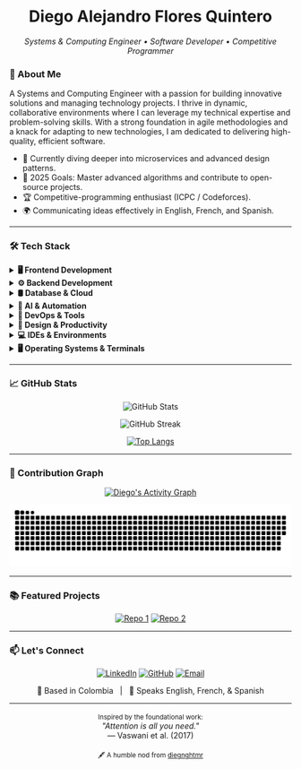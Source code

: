 <h1 align="center">Diego Alejandro Flores Quintero</h1>
<p align="center">
  <em>Systems & Computing Engineer • Software Developer • Competitive Programmer</em>
</p>

### 🚀 About Me

A Systems and Computing Engineer with a passion for building innovative solutions and managing technology projects. I thrive in dynamic, collaborative environments where I can leverage my technical expertise and problem-solving skills. With a strong foundation in agile methodologies and a knack for adapting to new technologies, I am dedicated to delivering high-quality, efficient software.

- 🔭 Currently diving deeper into microservices and advanced design patterns.  
- 🎯 2025 Goals: Master advanced algorithms and contribute to open-source projects.
- 🏆 Competitive-programming enthusiast (ICPC / Codeforces).  
- 🌍 Communicating ideas effectively in English, French, and Spanish.

---

### 🛠️ Tech Stack

<details>
<summary><b>🖥️ Frontend Development</b></summary>
<br>

![HTML5](https://img.shields.io/badge/HTML5-E34F26?style=for-the-badge&logo=html5&logoColor=white)
![CSS3](https://img.shields.io/badge/CSS3-1572B6?style=for-the-badge&logo=css3&logoColor=white)
![JavaScript](https://img.shields.io/badge/JavaScript-F7DF1E?style=for-the-badge&logo=javascript&logoColor=black)
![TypeScript](https://img.shields.io/badge/TypeScript-3178C6?style=for-the-badge&logo=typescript&logoColor=white)
![React](https://img.shields.io/badge/React-61DAFB?style=for-the-badge&logo=react&logoColor=black)
![Tailwind CSS](https://img.shields.io/badge/Tailwind%20CSS-38B2AC?style=for-the-badge&logo=tailwind-css&logoColor=white)
![Bootstrap](https://img.shields.io/badge/Bootstrap-7952B3?style=for-the-badge&logo=bootstrap&logoColor=white)

</details>

<details>
<summary><b>⚙️ Backend Development</b></summary>
<br>

![Java](https://img.shields.io/badge/Java-007396?style=for-the-badge&logo=openjdk&logoColor=white)
![Python](https://img.shields.io/badge/Python-3776AB?style=for-the-badge&logo=python&logoColor=white)
![Spring Boot](https://img.shields.io/badge/Spring%20Boot-6DB33F?style=for-the-badge&logo=springboot&logoColor=white)
![Node.js](https://img.shields.io/badge/Node.js-339933?style=for-the-badge&logo=node.js&logoColor=white)
![C++](https://img.shields.io/badge/C%2B%2B-00599C?style=for-the-badge&logo=c%2B%2B&logoColor=white)

</details>

<details>
<summary><b>🛢️ Database & Cloud</b></summary>
<br>

![SQL](https://img.shields.io/badge/SQL-4479A1?style=for-the-badge&logo=mysql&logoColor=white)
![MySQL](https://img.shields.io/badge/MySQL-4479A1?style=for-the-badge&logo=mysql&logoColor=white)
![PostgreSQL](https://img.shields.io/badge/PostgreSQL-336791?style=for-the-badge&logo=postgresql&logoColor=white)
![MongoDB](https://img.shields.io/badge/MongoDB-47A248?style=for-the-badge&logo=mongodb&logoColor=white)
![SQLite](https://img.shields.io/badge/SQLite-003B57?style=for-the-badge&logo=sqlite&logoColor=white)
![Firebase](https://img.shields.io/badge/Firebase-FFCA28?style=for-the-badge&logo=firebase&logoColor=black)
![Vercel](https://img.shields.io/badge/Vercel-000000?style=for-the-badge&logo=vercel&logoColor=white)
![Netlify](https://img.shields.io/badge/Netlify-00C7B7?style=for-the-badge&logo=netlify&logoColor=white)

</details>

<details>
<summary><b>🧠 AI & Automation</b></summary>
<br>

![MCP](https://img.shields.io/badge/MCP-D97A53?style=for-the-badge&logo=anthropic&logoColor=white)
![Prompt Engineering](https://img.shields.io/badge/Prompt%20Engineering-FF7000?style=for-the-badge&logo=openai&logoColor=white)
![RAG](https://img.shields.io/badge/RAG-6A0DAD?style=for-the-badge&logo=databricks&logoColor=white)
![Task-Specific Models](https://img.shields.io/badge/Task--Specific%20Models-9370DB?style=for-the-badge&logo=huggingface&logoColor=white)
![n8n](https://img.shields.io/badge/n8n-1A1A1A?style=for-the-badge&logo=n8n&logoColor=white)

</details>

<details>
<summary><b>🔧 DevOps & Tools</b></summary>
<br>

![Docker](https://img.shields.io/badge/Docker-2496ED?style=for-the-badge&logo=docker&logoColor=white)
![Kubernetes](https://img.shields.io/badge/Kubernetes-326CE5?style=for-the-badge&logo=kubernetes&logoColor=white)
![Git](https://img.shields.io/badge/Git-F05032?style=for-the-badge&logo=git&logoColor=white)
![GitHub Actions](https://img.shields.io/badge/GitHub%20Actions-2088FF?style=for-the-badge&logo=github-actions&logoColor=white)
![Postman](https://img.shields.io/badge/Postman-FF6C37?style=for-the-badge&logo=postman&logoColor=white)

</details>

<details>
<summary><b>🎨 Design & Productivity</b></summary>
<br>

![Figma](https://img.shields.io/badge/Figma-F24E1E?style=for-the-badge&logo=figma&logoColor=white)
![Penpot](https://img.shields.io/badge/Penpot-000000?style=for-the-badge&logo=penpot&logoColor=white)
![Lunacy](https://img.shields.io/badge/Lunacy-30B8FF?style=for-the-badge&logo=lunacy&logoColor=white)
![Notion](https://img.shields.io/badge/Notion-000000?style=for-the-badge&logo=notion&logoColor=white)
![Obsidian](https://img.shields.io/badge/Obsidian-483699?style=for-the-badge&logo=obsidian&logoColor=white)
![Jira](https://img.shields.io/badge/Jira-0052CC?style=for-the-badge&logo=jira&logoColor=white)
![Trello](https://img.shields.io/badge/Trello-0079BF?style=for-the-badge&logo=trello&logoColor=white)

</details>

<details>
<summary><b>💻 IDEs & Environments</b></summary>
<br>

![Neovim](https://img.shields.io/badge/Neovim-57A143?style=for-the-badge&logo=neovim&logoColor=white)
![JetBrains IDEs](https://img.shields.io/badge/JetBrains_IDEs-000000?style=for-the-badge&logo=jetbrains&logoColor=white)
![Eclipse IDE](https://img.shields.io/badge/Eclipse_IDE-2C2255?style=for-the-badge&logo=eclipseide&logoColor=white)
![VS Code](https://img.shields.io/badge/VS%20Code-007ACC?style=for-the-badge&logo=visualstudiocode&logoColor=white)
![VS Code Insiders](https://img.shields.io/badge/VS%20Code%20Insiders-37A65B?style=for-the-badge&logo=visualstudiocode&logoColor=white)
![Cursor](https://img.shields.io/badge/Cursor-1B1F23?style=for-the-badge)
![WinSurf](https://img.shields.io/badge/WinSurf-F9F3E9?style=for-the-badge)
![Trae](https://img.shields.io/badge/Trae-FF4A36?style=for-the-badge)
![CodeLLM](https://img.shields.io/badge/CodeLLM-8A2BE2?style=for-the-badge)

</details>

<details>
<summary><b>🖥️ Operating Systems & Terminals</b></summary>
<br>

![Windows Terminal](https://img.shields.io/badge/Windows_Terminal-0078D6?style=for-the-badge&logo=windows-terminal&logoColor=white)
![Warp](https://img.shields.io/badge/Warp-5A67D8?style=for-the-badge&logo=warp&logoColor=white)
![WSL](https://img.shields.io/badge/WSL-0078D6?style=for-the-badge&logo=windows&logoColor=white)
![Git Bash](https://img.shields.io/badge/Git_Bash-F1502F?style=for-the-badge&logo=git&logoColor=white)
![PowerShell](https://img.shields.io/badge/PowerShell-5391FE?style=for-the-badge&logo=powershell&logoColor=white)
![Bash](https://img.shields.io/badge/Bash-4EAA25?style=for-the-badge&logo=gnu-bash&logoColor=white)
![Zsh](https://img.shields.io/badge/Zsh-89E051?style=for-the-badge&logo=zsh&logoColor=white)

![Windows](https://img.shields.io/badge/Windows-0078D6?style=for-the-badge&logo=windows&logoColor=white)
![macOS](https://img.shields.io/badge/macOS-000000?style=for-the-badge&logo=apple&logoColor=white)
![Ubuntu](https://img.shields.io/badge/Ubuntu-E95420?style=for-the-badge&logo=ubuntu&logoColor=white)
![Debian](https://img.shields.io/badge/Debian-A80030?style=for-the-badge&logo=debian&logoColor=white)
![Fedora](https://img.shields.io/badge/Fedora-0B57A4?style=for-the-badge&logo=fedora&logoColor=white)
![Arch Linux](https://img.shields.io/badge/Arch_Linux-1793D1?style=for-the-badge&logo=arch-linux&logoColor=white)

</details>

---

### 📈 GitHub Stats

<div align="center">

![GitHub Stats](https://github-readme-stats.vercel.app/api?username=diegnghtmr&show_icons=true&theme=tokyonight&hide_border=true&cache_seconds=3600)

![GitHub Streak](https://streak-stats.demolab.com/?user=diegnghtmr&theme=tokyonight&hide_border=true)

[![Top Langs](https://github-readme-stats-diegoafloresq-uqvirtualeds-projects.vercel.app/api/top-langs/?username=diegnghtmr&layout=compact&theme=tokyonight&hide_border=true&size_weight=0.5&count_weight=0.5)](https://github.com/diegnghtmr)

</div>

---

### 🐍 Contribution Graph

<p align="center">
  <a href="https://github.com/ashutosh00710/github-readme-activity-graph">
    <img alt="Diego's Activity Graph" src="https://github-readme-activity-graph.vercel.app/graph?username=diegnghtmr&bg_color=1a1b27&color=79d3c3&line=c792ea&point=ffc886&area=true&hide_border=true" />
  </a>
</p>

<p align="center">
  <img alt="snake gif" src="https://github.com/diegnghtmr/diegnghtmr/blob/output/github-snake-dark.svg" />
</p>

---

### 📚 Featured Projects

<div align="center">
  
[![Repo 1](https://github-readme-stats.vercel.app/api/pin/?username=diegnghtmr&repo=the-knowledge-bay&theme=tokyonight)](https://github.com/diegnghtmr/the-knowledge-bay)
[![Repo 2](https://github-readme-stats.vercel.app/api/pin/?username=diegnghtmr&repo=virtual-wallet&theme=tokyonight)](https://github.com/diegnghtmr/virtual-wallet)

</div>

---

### 📫 Let's Connect

<p align="center">
  <a href="https://www.linkedin.com/in/diego-alejandro-flores-quintero/" target="_blank"><img src="https://img.shields.io/badge/LinkedIn-0077B5?style=for-the-badge&logo=linkedin&logoColor=white" alt="LinkedIn"/></a>
  <a href="https://github.com/diegnghtmr" target="_blank"><img src="https://img.shields.io/badge/GitHub-100000?style=for-the-badge&logo=github&logoColor=white" alt="GitHub"/></a>
  <a href="mailto:floresquintero.da@gmail.com"><img src="https://img.shields.io/badge/Email-D14836?style=for-the-badge&logo=gmail&logoColor=white" alt="Email"/></a>
</p>

<p align="center">
  📍 Based in Colombia &nbsp; | &nbsp; 💬 Speaks English, French, & Spanish
</p>

<div align="center">
  <hr>
  <small>Inspired by the foundational work:</small><br>
  <i>"Attention is all you need."</i>
  <br>
  — Vaswani et al. (2017)
  <br><br>
  <small>🖋️ A humble nod from <a href="https://github.com/diegnghtmr">diegnghtmr</a></small>
</div>
